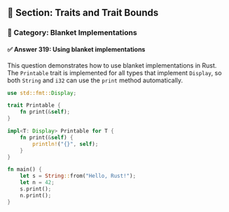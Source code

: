 ## 📘 Section: Traits and Trait Bounds
### 🔹 Category: Blanket Implementations
#### ✅ Answer 319: Using blanket implementations

This question demonstrates how to use blanket implementations in Rust. The `Printable` trait is implemented for all types that implement `Display`, so both `String` and `i32` can use the `print` method automatically.

```rust
use std::fmt::Display;

trait Printable {
    fn print(&self);
}

impl<T: Display> Printable for T {
    fn print(&self) {
        println!("{}", self);
    }
}

fn main() {
    let s = String::from("Hello, Rust!");
    let n = 42;
    s.print();
    n.print();
}
```
